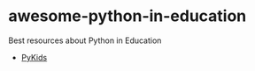 # awesome-python-in-education
Best resources about Python in Education

* [PyKids](http://hello.pykids.us/)
